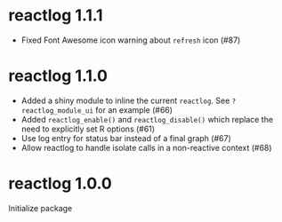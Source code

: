# reactlog 1.1.1

- Fixed Font Awesome icon warning about `refresh` icon (#87)

# reactlog 1.1.0

- Added a shiny module to inline the current `reactlog`. See `?reactlog_module_ui` for an example (#66)
- Added `reactlog_enable()` and `reactlog_disable()` which replace the need to explicitly set R options (#61)
- Use log entry for status bar instead of a final graph (#67)
- Allow reactlog to handle isolate calls in a non-reactive context (#68)


# reactlog 1.0.0

Initialize package
